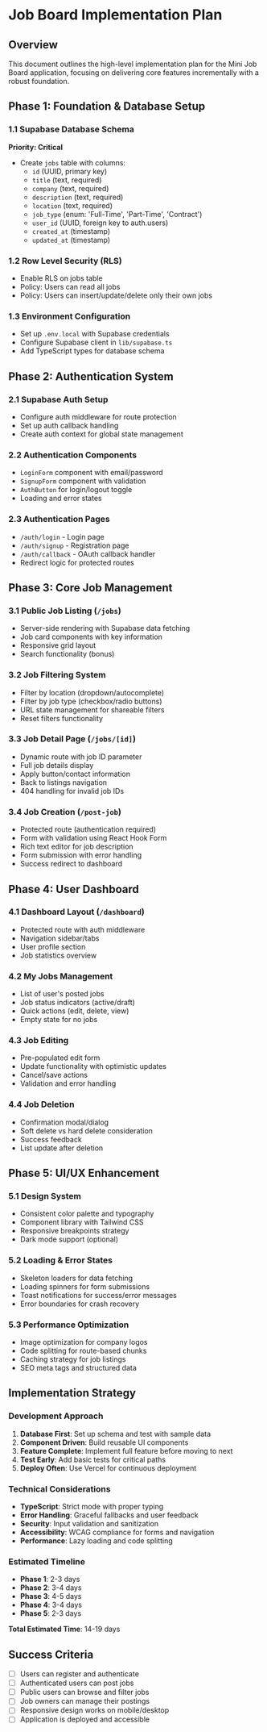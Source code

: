 # Job Board Implementation Plan

## Overview
This document outlines the high-level implementation plan for the Mini Job Board application, focusing on delivering core features incrementally with a robust foundation.

## Phase 1: Foundation & Database Setup

### 1.1 Supabase Database Schema
**Priority: Critical**
- Create `jobs` table with columns:
  - `id` (UUID, primary key)
  - `title` (text, required)
  - `company` (text, required)
  - `description` (text, required)
  - `location` (text, required)
  - `job_type` (enum: 'Full-Time', 'Part-Time', 'Contract')
  - `user_id` (UUID, foreign key to auth.users)
  - `created_at` (timestamp)
  - `updated_at` (timestamp)

### 1.2 Row Level Security (RLS)
- Enable RLS on jobs table
- Policy: Users can read all jobs
- Policy: Users can insert/update/delete only their own jobs

### 1.3 Environment Configuration
- Set up `.env.local` with Supabase credentials
- Configure Supabase client in `lib/supabase.ts`
- Add TypeScript types for database schema

## Phase 2: Authentication System

### 2.1 Supabase Auth Setup
- Configure auth middleware for route protection
- Set up auth callback handling
- Create auth context for global state management

### 2.2 Authentication Components
- `LoginForm` component with email/password
- `SignupForm` component with validation
- `AuthButton` for login/logout toggle
- Loading and error states

### 2.3 Authentication Pages
- `/auth/login` - Login page
- `/auth/signup` - Registration page
- `/auth/callback` - OAuth callback handler
- Redirect logic for protected routes

## Phase 3: Core Job Management

### 3.1 Public Job Listing (`/jobs`)
- Server-side rendering with Supabase data fetching
- Job card components with key information
- Responsive grid layout
- Search functionality (bonus)

### 3.2 Job Filtering System
- Filter by location (dropdown/autocomplete)
- Filter by job type (checkbox/radio buttons)
- URL state management for shareable filters
- Reset filters functionality

### 3.3 Job Detail Page (`/jobs/[id]`)
- Dynamic route with job ID parameter
- Full job details display
- Apply button/contact information
- Back to listings navigation
- 404 handling for invalid job IDs

### 3.4 Job Creation (`/post-job`)
- Protected route (authentication required)
- Form with validation using React Hook Form
- Rich text editor for job description
- Form submission with error handling
- Success redirect to dashboard

## Phase 4: User Dashboard

### 4.1 Dashboard Layout (`/dashboard`)
- Protected route with auth middleware
- Navigation sidebar/tabs
- User profile section
- Job statistics overview

### 4.2 My Jobs Management
- List of user's posted jobs
- Job status indicators (active/draft)
- Quick actions (edit, delete, view)
- Empty state for no jobs

### 4.3 Job Editing
- Pre-populated edit form
- Update functionality with optimistic updates
- Cancel/save actions
- Validation and error handling

### 4.4 Job Deletion
- Confirmation modal/dialog
- Soft delete vs hard delete consideration
- Success feedback
- List update after deletion

## Phase 5: UI/UX Enhancement

### 5.1 Design System
- Consistent color palette and typography
- Component library with Tailwind CSS
- Responsive breakpoints strategy
- Dark mode support (optional)

### 5.2 Loading & Error States
- Skeleton loaders for data fetching
- Loading spinners for form submissions
- Toast notifications for success/error messages
- Error boundaries for crash recovery

### 5.3 Performance Optimization
- Image optimization for company logos
- Code splitting for route-based chunks
- Caching strategy for job listings
- SEO meta tags and structured data

## Implementation Strategy

### Development Approach
1. **Database First**: Set up schema and test with sample data
2. **Component Driven**: Build reusable UI components
3. **Feature Complete**: Implement full feature before moving to next
4. **Test Early**: Add basic tests for critical paths
5. **Deploy Often**: Use Vercel for continuous deployment

### Technical Considerations
- **TypeScript**: Strict mode with proper typing
- **Error Handling**: Graceful fallbacks and user feedback
- **Security**: Input validation and sanitization
- **Accessibility**: WCAG compliance for forms and navigation
- **Performance**: Lazy loading and code splitting

### Estimated Timeline
- **Phase 1**: 2-3 days
- **Phase 2**: 3-4 days
- **Phase 3**: 4-5 days
- **Phase 4**: 3-4 days
- **Phase 5**: 2-3 days

**Total Estimated Time**: 14-19 days

## Success Criteria
- [ ] Users can register and authenticate
- [ ] Authenticated users can post jobs
- [ ] Public users can browse and filter jobs
- [ ] Job owners can manage their postings
- [ ] Responsive design works on mobile/desktop
- [ ] Application is deployed and accessible